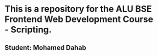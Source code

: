 # This is a repository for the ALU BSE Frontend Web Development Course - Scripting.

## Student: Mohamed Dahab